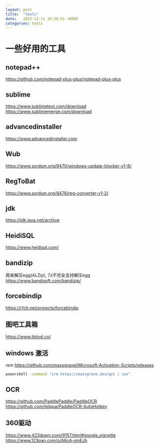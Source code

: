 ```yaml
---
layout: post
title:  "tools"
date:   2023-12-11 16:26:51 +0800
categories: tools
---
```


# 一些好用的工具

## notepad++
https://github.com/notepad-plus-plus/notepad-plus-plus

## sublime
https://www.sublimetext.com/download  
https://www.sublimemerge.com/download  

## advancedinstaller
https://www.advancedinstaller.com

## Wub
https://www.sordum.org/9470/windows-update-blocker-v1-8/  

## RegToBat
https://www.sordum.org/8478/reg-converter-v1-2/  

## jdk
https://jdk.java.net/archive  

## HeidiSQL
https://www.heidisql.com/  

## bandizip
用来解压egg(ALZip), 7z不完全支持解压egg  
https://www.bandisoft.com/bandizip/  

## forcebindip
https://r1ch.net/projects/forcebindip  

## 图吧工具箱
https://www.tbtool.cn/  

## windows 激活
rem https://github.com/massgravel/Microsoft-Activation-Scripts/releases  
```bat
powershell -command "irm https://massgrave.dev/get | iex"
```

## OCR
https://github.com/PaddlePaddle/PaddleOCR  
https://github.com/telppa/PaddleOCR-AutoHotkey  

## 360驱动
https://www.423down.com/9157.html#google_vignette  
https://www.123pan.com/s/A6cA-smEJh  